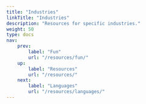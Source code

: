 ```yaml
---
title: "Industries"
linkTitle: "Industries"
description: "Resources for specific industries."
weight: 50
type: docs
nav:
    prev:
        label: "Fun"
        url: "/resources/fun/"
    up:
        label: "Resources"
        url: "/resources/"
    next:
        label: "Languages"
        url: "/resources/languages/"
---
```


